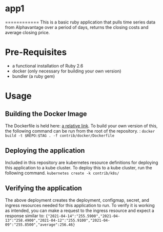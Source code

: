 # app1
============
This is a basic ruby application that pulls time series data from Alphavantage over a period of days, returns the closing costs and average closing price.

# Pre-Requisites
- a functional installation of Ruby 2.6
- docker (only necessary for building your own version)
- bundler (a ruby gem)

# Usage
## Building the Docker Image
The Dockerfile is held here: [a relative link](contrib/docker/Dockerfile).  To build your own version of this, the following command can be run from the root of the repository. :
```docker build -t $REPO:$TAG . -f contrib/docker/Dockerfile```

## Deploying the application 
Included in this repository are kubernetes resource definitions for deploying this application to a kube cluster.  To deploy this to a kube cluster, run the following command.
```kubernetes create -k contrib/k8s/```

## Verifying the application
The above deployment creates the deployment, configmap, secret, and ingress resources needed for this application to run.  To verify it is working as intended, you can make a request to the ingress resource and expect a response similar to:
```{"2021-04-14":"255.5900","2021-04-13":"258.4900","2021-04-12":"255.9100","2021-04-09":"255.8500","average":256.46}```
